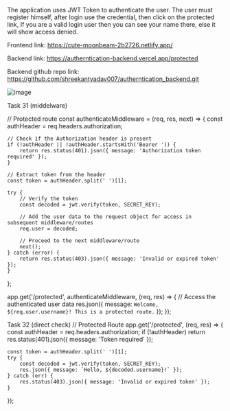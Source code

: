 The application uses JWT Token to authenticate the user. The user must register himself, after login use the credential, then click on the protected link, If you are a valid login user then you can see your name there, else it will show access denied.

Frontend link:
https://cute-moonbeam-2b2726.netlify.app/

Backend link:
https://autherntication-backend.vercel.app/protected

Backend github repo link:
https://github.com/shreekantyadav007/autherntication_backend.git


![image](https://github.com/user-attachments/assets/35ff3599-086f-48e2-a602-d6f1e4f812a6)


Task 31
(middelware)

// Protected route
const authenticateMiddleware = (req, res, next) => {
    const authHeader = req.headers.authorization;

    // Check if the Authorization header is present
    if (!authHeader || !authHeader.startsWith('Bearer ')) {
        return res.status(401).json({ message: 'Authorization token required' });
    }

    // Extract token from the header
    const token = authHeader.split(' ')[1];

    try {
        // Verify the token
        const decoded = jwt.verify(token, SECRET_KEY);

        // Add the user data to the request object for access in subsequent middleware/routes
        req.user = decoded;

        // Proceed to the next middleware/route
        next();
    } catch (error) {
        return res.status(403).json({ message: 'Invalid or expired token' });
    }
};

app.get('/protected', authenticateMiddleware, (req, res) => {
    // Access the authenticated user data
    res.json({ message: `Welcome, ${req.user.username}! This is a protected route.` });
});

Task 32
(direct check)
// Protected Route
app.get('/protected', (req, res) => {
    const authHeader = req.headers.authorization;
    if (!authHeader) return res.status(401).json({ message: 'Token required' });

    const token = authHeader.split(' ')[1];
    try {
        const decoded = jwt.verify(token, SECRET_KEY);
        res.json({ message: `Hello, ${decoded.username}!` });
    } catch (err) {
        res.status(403).json({ message: 'Invalid or expired token' });
    }
});
